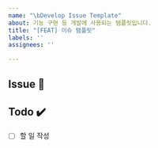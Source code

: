 ```yaml
---
name: "\bDevelop Issue Template"
about: 기능 구현 등 개발에 사용되는 탬플릿입니다.
title: "[FEAT] 이슈 탬플릿"
labels: ''
assignees: ''

---
```


## Issue 📌
<!-- 해야하는 일과 그 이유를 간단히 적어주세요 -->

## Todo ✔️
<!-- 하고자 하는 일들의 목록을 간단히 작성해주세요 -->
- [ ]  할 일 작성
